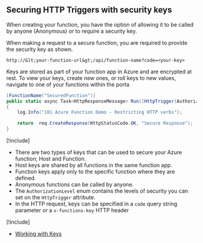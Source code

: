 ## Securing HTTP Triggers with security keys

When creating your function, you have the option of allowing it to be called by anyone (Anonymous) or to require a security key.

 When making a request to a secure function, you are required to provide the security key as shown.

 `http://&lt;your-function-url&gt;/api/function-name?code=<your-key>`

Keys are stored as part of your function app in Azure and are encrypted at rest. To view your keys, create new ones, or roll keys to new values, navigate to one of your functions within the porta


```csharp
[FunctionName("SecuredFunction")]
public static async Task<HttpResponseMessage> Run([HttpTrigger(AuthorizationLevel.Function, "GET")]HttpRequestMessage req, TraceWriter log)
{
    log.Info("101 Azure Function Demo - Restricting HTTP verbs");

    return  req.CreateResponse(HttpStatusCode.OK, "Secure Response");
}
```

[!include[](../includes/takeaways-heading.md)]
* There are two types of keys that can be used to secure your Azure function; Host and Function.
* Host keys are shared by all functions in the same function app.
* Function keys apply only to the specific function where they are defined.
* Anonymous functions can be called by anyone.
* The `AuthorizationLevel` enum contains the levels of security you can set on the `HttpTrigger` attribute.
* In the HTTP request, keys can be specified in a `code` query string parameter or a `x-functions-key` HTTP header

[!include[](../includes/read-more-heading.md)]
* [Working with Keys](https://docs.microsoft.com/azure/azure-functions/functions-bindings-http-webhook#working-with-keys)
